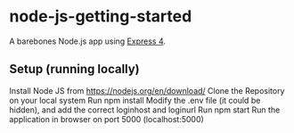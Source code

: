 # node-js-getting-started

A barebones Node.js app using [Express 4](http://expressjs.com/).


## Setup (running locally)

Install Node JS from https://nodejs.org/en/download/
Clone the Repository on your local system
Run npm install
Modify the .env file (it could be hidden), and add the correct loginhost and loginurl
Run npm start
Run the application in browser on port 5000 (localhost:5000)
